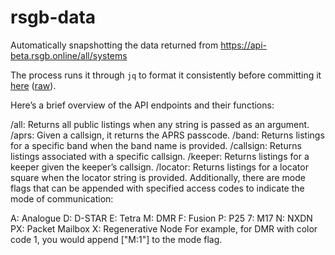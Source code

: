 # rsgb-data

Automatically snapshotting the data returned from https://api-beta.rsgb.online/all/systems

The process runs it through `jq` to format it consistently before committing it [here](https://github.com/Online-Amateur-Radio-Club-M0OUK/rsgb-data/blob/main/data/all-systems.json) ([raw](https://raw.githubusercontent.com/Online-Amateur-Radio-Club-M0OUK/rsgb-data/main/data/all-systems.json)).

Here’s a brief overview of the API endpoints and their functions:

/all: Returns all public listings when any string is passed as an argument.
/aprs: Given a callsign, it returns the APRS passcode.
/band: Returns listings for a specific band when the band name is provided.
/callsign: Returns listings associated with a specific callsign.
/keeper: Returns listings for a keeper given the keeper’s callsign.
/locator: Returns listings for a locator square when the locator string is provided.
Additionally, there are mode flags that can be appended with specified access codes to indicate the mode of communication:

A: Analogue
D: D-STAR
E: Tetra
M: DMR
F: Fusion
P: P25
7: M17
N: NXDN
PX: Packet Mailbox
X: Regenerative Node
For example, for DMR with color code 1, you would append ["M:1"] to the mode flag.
